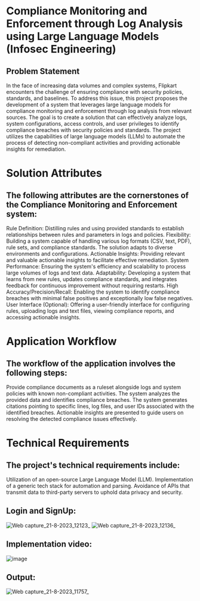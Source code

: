 # Compliance Monitoring and Enforcement through Log Analysis using Large Language Models (Infosec Engineering)
## Problem Statement
In the face of increasing data volumes and complex systems, Flipkart encounters the challenge of ensuring compliance with security policies, standards, and baselines. To address this issue, this project proposes the development of a system that leverages large language models for compliance monitoring and enforcement through log analysis from relevant sources. The goal is to create a solution that can effectively analyze logs, system configurations, access controls, and user privileges to identify compliance breaches with security policies and standards. The project utilizes the capabilities of large language models (LLMs) to automate the process of detecting non-compliant activities and providing actionable insights for remediation.

# Solution Attributes
## The following attributes are the cornerstones of the Compliance Monitoring and Enforcement system:

Rule Definition: Distilling rules and using provided standards to establish relationships between rules and parameters in logs and policies.
Flexibility: Building a system capable of handling various log formats (CSV, text, PDF), rule sets, and compliance standards. The solution adapts to diverse environments and configurations.
Actionable Insights: Providing relevant and valuable actionable insights to facilitate effective remediation.
System Performance: Ensuring the system's efficiency and scalability to process large volumes of logs and text data.
Adaptability: Developing a system that learns from new rules, updates compliance standards, and integrates feedback for continuous improvement without requiring restarts.
High Accuracy/Precision/Recall: Enabling the system to identify compliance breaches with minimal false positives and exceptionally low false negatives.
User Interface (Optional): Offering a user-friendly interface for configuring rules, uploading logs and text files, viewing compliance reports, and accessing actionable insights.
# Application Workflow
## The workflow of the application involves the following steps:

Provide compliance documents as a ruleset alongside logs and system policies with known non-compliant activities.
The system analyzes the provided data and identifies compliance breaches.
The system generates citations pointing to specific lines, log files, and user IDs associated with the identified breaches.
Actionable insights are presented to guide users on resolving the detected compliance issues effectively.
# Technical Requirements
## The project's technical requirements include:

Utilization of an open-source Large Language Model (LLM).
Implementation of a generic tech stack for automation and parsing.
Avoidance of APIs that transmit data to third-party servers to uphold data privacy and security.

## Login and SignUp:

![Web capture_21-8-2023_12123_](https://github.com/shantanu23potdar/Akasuki-Project-Info-Tec/assets/91558870/8ba964be-1bee-4fbd-8de0-b54bbbca0f6c)
![Web capture_21-8-2023_12136_](https://github.com/shantanu23potdar/Akasuki-Project-Info-Tec/assets/91558870/8b7a9b02-5c28-4eb3-888d-4497a8e10460)


## Implementation video:
![image](https://github.com/shantanu23potdar/Akasuki-Project-Info-Tec/assets/91558870/0b1dad09-6119-4823-aa74-41ea791f5df8)


## Output:
![Web capture_21-8-2023_11757_](https://github.com/shantanu23potdar/Akasuki-Project-Info-Tec/assets/91558870/46783fa1-7679-47ed-8013-f81f4d10c343)
